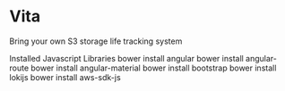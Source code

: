 # Vita
Bring your own S3 storage life tracking system


Installed Javascript Libraries
  bower install angular
  bower install angular-route
  bower install angular-material
  bower install bootstrap
  bower install lokijs
  bower install aws-sdk-js



